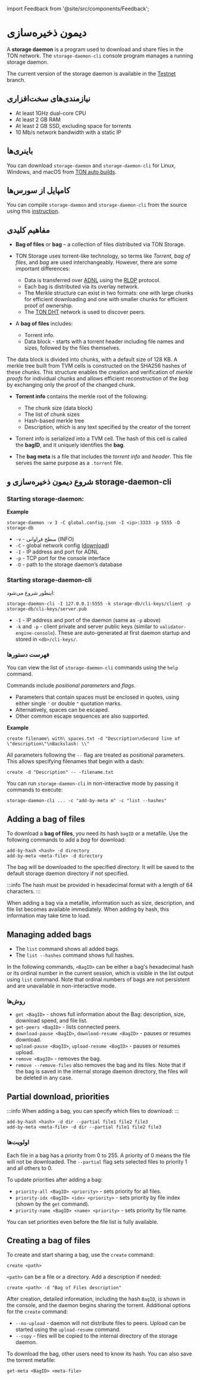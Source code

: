 import Feedback from '@site/src/components/Feedback';

# دیمون ذخیره‌سازی

A **storage daemon** is a program used to download and share files in the TON network. The `storage-daemon-cli` console program manages a running storage daemon.

The current version of the storage daemon is available in the [Testnet](https://github.com/ton-blockchain/ton/tree/testnet) branch.

## نیازمندی‌های سخت‌افزاری

- At least 1GHz dual-core CPU
- At least 2 GB RAM
- At least 2 GB SSD, excluding space for torrents
- 10 Mb/s network bandwidth with a static IP

## باینری‌ها

You can download `storage-daemon` and `storage-daemon-cli` for Linux, Windows, and macOS from [TON auto builds](https://github.com/ton-blockchain/ton/releases/latest).

## کامپایل از سورس‌ها

You can compile `storage-daemon` and `storage-daemon-cli` from the source using this [instruction](/v3/guidelines/smart-contracts/howto/compile/compilation-instructions#storage-daemon).

## مفاهیم کلیدی

- **Bag of files** or **bag** – a collection of files distributed via TON Storage.

- TON Storage uses torrent-like technology, so terms like _Torrent_, _bag of files_, and _bag_ are used interchangeably. However, there are some important differences:
  - Data is transferred over [ADNL](/v3/documentation/network/protocols/adnl/overview) using the [RLDP](/v3/documentation/network/protocols/rldp) protocol.
  - Each bag is distributed via its overlay network.
  - The Merkle structure can exist in two formats: one with large chunks for efficient downloading and one with smaller chunks for efficient proof of ownership.
  - The [TON DHT](/v3/documentation/network/protocols/dht/ton-dht) network is used to discover peers.

- A **bag of files** includes:
  - Torrent info.
  - Data block - starts with a torrent header including file names and sizes, followed by the files themselves.

The data block is divided into chunks, with a default size of 128 KB. A merkle tree built from TVM cells is constructed on the SHA256 hashes of these chunks. This structure enables the creation and verification of _merkle proofs_ for individual chunks and allows efficient reconstruction of the _bag_ by exchanging only the proof of the changed chunk.

- **Torrent info** contains the merkle root of the following:
  - The chunk size (data block)
  - The list of chunk sizes
  - Hash-based merkle tree
  - Description, which is any text specified by the creator of the torrent

- Torrent info is serialized into a TVM cell. The hash of this cell is called the **bagID**, and it uniquely identifies the **bag**.

- The **bag meta** is a file that includes the _torrent info_ and _header_. This file serves the same purpose as a `.torrent` file.

## شروع دیمون ذخیره‌سازی و storage-daemon-cli

### Starting storage-daemon:

**Example**

`storage-daemon -v 3 -C global.config.json -I <ip>:3333 -p 5555 -D storage-db`

- `-v` - سطح فراوانی (INFO)
- `-C` - global network config ([download](/v3/guidelines/smart-contracts/howto/compile/compilation-instructions#download-global-config))
- `-I` - IP address and port for ADNL
- `-p` - TCP port for the console interface
- `-D` - path to the storage daemon’s database

### Starting storage-daemon-cli

اینطور شروع می‌شود:

```
storage-daemon-cli -I 127.0.0.1:5555 -k storage-db/cli-keys/client -p storage-db/cli-keys/server.pub
```

- `-I` - IP address and port of the daemon (same as `-p` above)
- `-k` and `-p` - client private and server public keys (similar to `validator-engine-console`). These are auto-generated at first daemon startup and stored in `<db>/cli-keys/`.

### فهرست دستورها

You can view the list of `storage-daemon-cli` commands using the `help` command.

Commands include _positional parameters_ and _flags_.

- Parameters that contain spaces must be enclosed in quotes, using either single `'` or double `"` quotation marks.
- Alternatively, spaces can be escaped.
- Other common escape sequences are also supported.

**Example**

```
create filename\ with\ spaces.txt -d "Description\nSecond line of \"description\"\nBackslash: \\"
```

All parameters following the `--` flag are treated as positional parameters. This allows specifying filenames that begin with a dash:

```
create -d "Description" -- -filename.txt
```

You can run `storage-daemon-cli` in non-interactive mode by passing it commands to execute:

```
storage-daemon-cli ... -c "add-by-meta m" -c "list --hashes"
```

## Adding a bag of files

To download a **bag of files**, you need its hash `bagID` or a metafile. Use the following commands to add a _bag_ for download:

```
add-by-hash <hash> -d directory
add-by-meta <meta-file> -d directory
```

The bag will be downloaded to the specified directory. It will be saved to the default storage daemon directory if not specified.

:::info
The hash must be provided in hexadecimal format with a length of 64 characters.
:::

When adding a bag via a metafile, information such as size, description, and file list becomes available immediately. When adding by hash, this information may take time to load.

## Managing added bags

- The `list` command shows all added bags.
- The `list --hashes` command shows full hashes.

In the following commands, `<BagID>` can be either a bag's hexadecimal hash or its ordinal number in the current session, which is visible in the list output using `list` command. Note that ordinal numbers of bags are not persistent and are unavailable in non-interactive mode.

### روش‌ها

- `get <BagID>` - shows full information about the Bag: description, size, download speed, and file list.
- `get-peers <BagID>` - lists connected peers.
- `download-pause <BagID>`, `download-resume <BagID>` - pauses or resumes download.
- `upload-pause <BagID>`, `upload-resume <BagID>` - pauses or resumes upload.
- `remove <BagID>` - removes the bag.
- `remove --remove-files` also removes the bag and its files. Note that if the bag is saved in the internal storage daemon directory, the files will be deleted in any case.

## Partial download, priorities

:::info
When adding a bag, you can specify which files to download:
:::

```
add-by-hash <hash> -d dir --partial file1 file2 file3
add-by-meta <meta-file> -d dir --partial file1 file2 file3
```

### اولویت‌ها

Each file in a bag has a priority from 0 to 255. A priority of 0 means the file will not be downloaded. The `--partial` flag sets selected files to priority 1 and all others to 0.

To update priorities after adding a bag:

- `priority-all <BagID> <priority>` - sets priority for all files.
- `priority-idx <BagID> <idx> <priority>` - sets priority by file index (shown by the `get` command).
- `priority-name <BagID> <name> <priority>` - sets priority by file name.

You can set priorities even before the file list is fully available.

## Creating a bag of files

To create and start sharing a bag, use the `create` command:

```
create <path>
```

`<path>` can be a file or a directory. Add a description if needed:

```
create <path> -d "Bag of Files description"
```

After creation, detailed information, including the hash `BagID`, is shown in the console, and the daemon begins sharing the torrent.
Additional options for the `create` command:

- `--no-upload` - daemon will not distribute files to peers. Upload can be started using the `upload-resume` command.
- `--copy` - files will be copied to the internal directory of the storage daemon.

To download the bag, other users need to know its hash. You can also save the torrent metafile:

```
get-meta <BagID> <meta-file>
```

<Feedback />

